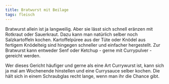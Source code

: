```yaml
---
title: Bratwurst mit Beilage
tags: fleisch
---
```


Bratwurst allein ist ja langweilig. Aber sie lässt sich schnell eränzen mit Rotkraut oder Sauerkraut. Dazu kann man natürlich selber noch Salzkartoffeln kochen. Kartoffelpüree aus der Tüte oder Knödel aus fertigem Knödelteig sind hingegen schneller und einfacher hergestellt. Zur Bratwurst kann entweder Senf oder Ketchup - gerne mit Currypulver - gereicht werden.

Wer dieses Gericht häufiger und gerne als eine Art Currywurst ist, kann sich ja mal am Wochenende hinstellen und eine Currysauce selber kochen. Die hält sich in einem Schraubglas recht lange, wenn man ihr die Chance gibt.
